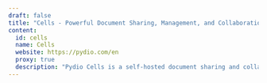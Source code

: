 ```yaml
---
draft: false
title: "Cells - Powerful Document Sharing, Management, and Collaboration Platform"
content:
  id: cells
  name: Cells
  website: https://pydio.com/en
  proxy: true
  description: "Pydio Cells is a self-hosted document sharing and collaboration platform, offering fast performance, robust security, and advanced workflow automation for businesses and organizations."
---
```

